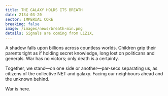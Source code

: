 ```yaml
---
title: THE GALAXY HOLDS ITS BREATH
date: 2134-03-20
sector: IMPERIAL CORE
breaking: false
image: /images/news/breath-min.png
details: Signals are coming from L1Z1X, 
---
```


A shadow falls upon billions across countless worlds. Children grip their parents tight as if holding secret knowledge, long lost on politicans and generals. War has no victors; only death is a certainty.

Together, we stand—on one side or another—par-secs separating us, as citizens of the collective NET and galaxy. Facing our neighbours ahead and the unknown behind.

War is here.

